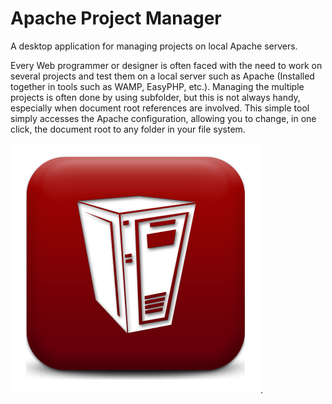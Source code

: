 # Apache Project Manager
A desktop application for managing projects on local Apache servers.

Every Web programmer or designer is often faced with the need to work on several projects and test them on a local server such as Apache (Installed together in tools such as WAMP, EasyPHP, etc.). Managing the multiple projects is often done by using subfolder, but this is not always handy, especially when document root references are involved. This simple tool simply accesses the Apache configuration, allowing you to change, in one click, the document root to any folder in your file system.

![Image of Apache Project Manager](https://github.com/DeadalusVIII/apache-project-manager/blob/master/Media/ApacheProjectManagerCover.png).
